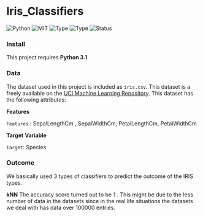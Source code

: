 # Iris_Classifiers

![Python](https://img.shields.io/badge/python-3.x-orange.svg)
![MIT](https://img.shields.io/github/license/mashape/apistatus.svg)
![Type](https://img.shields.io/badge/Machine-Learning-red.svg) ![Type](https://img.shields.io/badge/Type-Spervised-yellow.svg)
![Status](https://img.shields.io/badge/Status-Completed-yellowgreen.svg)

### Install

This project requires  **Python 3.1** 

### Data

The dataset used in this project is included as `iris.csv`. This dataset is a freely available on the [UCI Machine Learning Repository](https://archive.ics.uci.edu/ml/datasets/). This dataset has the following attributes:

**Features**

`Features` : SepalLengthCm , SepalWidthCm, PetalLengthCm, PetalWidthCm

**Target** **Variable**

`Target`: Species

### Outcome

We basically used 3 types of classifiers to predict the outcome of the IRIS types.

**kNN** The accuracy score turned out to be 1 .  This might be due to the less number of data in the datasets since in the real life situations the datasets we deal with has data over 100000 entries.
